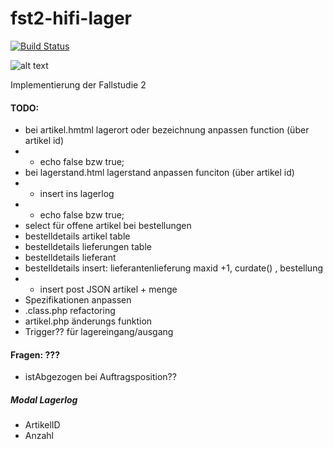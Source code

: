 # fst2-hifi-lager

[![Build Status](https://travis-ci.org/TheAppField/fst2-hifi-lager.svg?branch=master)](https://travis-ci.org/TheAppField/fst2-hifi-lager)

![alt text](https://github.com/TheAppField/fst2-hifi-lager/raw/master/assets/img/icon_2.png)

Implementierung der Fallstudie 2

#### TODO:
- bei artikel.hmtml lagerort oder bezeichnung anpassen function (über artikel id)
- - echo false bzw true;
- bei lagerstand.html lagerstand anpassen funciton (über artikel id)
- - insert ins lagerlog
- - echo false bzw true;
- select für offene artikel bei bestellungen
- bestelldetails artikel table
- bestelldetails lieferungen table
- bestelldetails lieferant
- bestelldetails insert: lieferantenlieferung maxid +1, curdate() , bestellung
- - insert post JSON artikel + menge
- Spezifikationen anpassen
- .class.php refactoring
- artikel.php änderungs funktion
- Trigger?? für lagereingang/ausgang

#### Fragen: ???
 - istAbgezogen bei Auftragsposition??
 
##### Modal Lagerlog
 - ArtikelID
 - Anzahl
 
 
